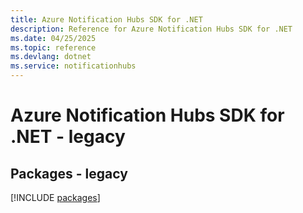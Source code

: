 ```yaml
---
title: Azure Notification Hubs SDK for .NET
description: Reference for Azure Notification Hubs SDK for .NET
ms.date: 04/25/2025
ms.topic: reference
ms.devlang: dotnet
ms.service: notificationhubs
---
```

# Azure Notification Hubs SDK for .NET - legacy
## Packages - legacy
[!INCLUDE [packages](notification-hubs-index.md)]
